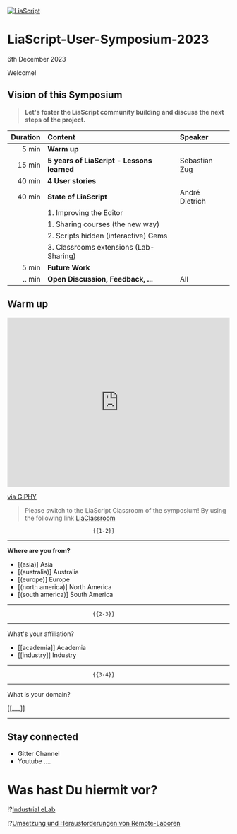 [![LiaScript](https://raw.githubusercontent.com/LiaScript/LiaScript/master/badges/course.svg)](https://liascript.github.io/course/?https://raw.githubusercontent.com/LiaPlayground/LiaScript-User-Symposium-2023/main/README.md)

# LiaScript-User-Symposium-2023

6th December 2023

Welcome!

## Vision of this Symposium

> __Let's foster the LiaScript community building and discuss the next steps of the project.__

<!-- data-type="none" -->
| Duration | Content                                    | Speaker        |
| -------: | :----------------------------------------- | :------------- |
|    5 min | __Warm up__                                |                |
|   15 min | __5 years of LiaScript - Lessons learned__ | Sebastian Zug  |
|   40 min | __4 User stories__                         |                |
|   40 min | __State of LiaScript__                     | André Dietrich |
|          | 1. Improving the Editor                    |                |
|          | 1. Sharing courses (the new way)           |                |
|          | 2. Scripts hidden (interactive) Gems       |                |
|          | 3. Classrooms extensions (Lab-Sharing)     |                |
|    5 min | __Future Work__                            |                |
|   .. min | __Open Discussion, Feedback, ...__         | All            |

## Warm up

<div style="width:100%;height:0;padding-bottom:76%;position:relative;"><iframe src="https://giphy.com/embed/xT5LMD9Hs9ZpEfzAZi" width="100%" height="100%" style="position:absolute" frameBorder="0" class="giphy-embed" allowFullScreen></iframe></div><p><a href="https://giphy.com/gifs/season-3-the-simpsons-3x21-xT5LMD9Hs9ZpEfzAZi">via GIPHY</a></p>

> Please switch to the LiaScript Classroom of the symposium! By using the following link [LiaClassroom]()

                               {{1-2}}
************************************************************************

__Where are you from?__

- [(asia)]          Asia 
- [(australia)]     Australia 
- [(europe)]        Europe
- [(north america)] North America 
- [(south america)] South America

************************************************************************

                               {{2-3}}
************************************************************************

What's your affiliation?

- [[academia]] Academia
- [[industry]] Industry 

************************************************************************

                               {{3-4}}
************************************************************************

What is your domain?

[[___]]


************************************************************************

## Stay connected

+ Gitter Channel 
+ Youtube  ....


# Was hast Du hiermit vor?

!?[Industrial eLab](https://www.youtube.com/watch?v=bICfKRyKTwE)

!?[Umsetzung und Herausforderungen von Remote-Laboren](https://www.youtube.com/watch?v=HvmyD9Ni36U&t=1037s)